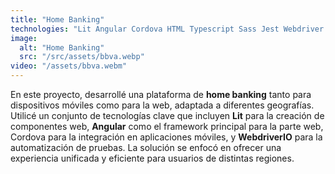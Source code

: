 ```yaml
---
title: "Home Banking"
technologies: "Lit Angular Cordova HTML Typescript Sass Jest Webdriver Selenium Cucumber"
image:
  alt: "Home Banking"
  src: "/src/assets/bbva.webp"
video: "/assets/bbva.webm"
---
```

En este proyecto, desarrollé una plataforma de **home banking** tanto para dispositivos móviles como para la web, adaptada a diferentes geografías. Utilicé un conjunto de tecnologías clave que incluyen **Lit** para la creación de componentes web, **Angular** como el framework principal para la parte web, Cordova para la integración en aplicaciones móviles, y **WebdriverIO** para la automatización de pruebas. La solución se enfocó en ofrecer una experiencia unificada y eficiente para usuarios de distintas regiones.
